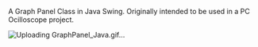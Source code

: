 A Graph Panel Class in Java Swing. Originally intended to be used in a PC Ocilloscope project.

![Uploading GraphPanel_Java.gif…]()
